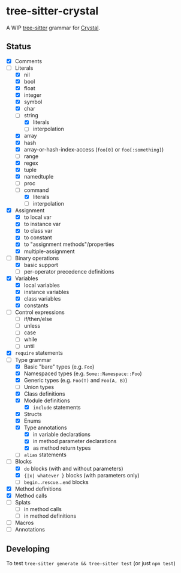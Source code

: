 # tree-sitter-crystal

A WIP [tree-sitter](https://tree-sitter.github.io/) grammar for [Crystal](https://crystal-lang.org).

## Status

- [x] Comments
- [ ] Literals
    - [x] nil
	- [x] bool
	- [x] float
	- [x] integer
	- [x] symbol
	- [x] char
	- [ ] string
		- [x] literals
		- [ ] interpolation
	- [x] array
	- [x] hash
	- [x] array-or-hash-index-access (`foo[0]` or `foo[:something]`)
	- [ ] range
	- [x] regex
	- [x] tuple
	- [x] namedtuple
	- [ ] proc
	- [ ] command
		- [x] literals
		- [ ] interpolation
- [x] Assignment
	- [x] to local var
	- [x] to instance var
	- [x] to class var
	- [x] to constant
	- [x] to "assignment methods"/properties
	- [x] multiple-assignment
- [ ] Binary operations
	- [x] basic support
	- [ ] per-operator precedence definitions
- [x] Variables
	- [x] local variables
	- [x] instance variables
	- [x] class variables
	- [x] constants
- [ ] Control expressions
	- [ ] if/then/else
	- [ ] unless
	- [ ] case
	- [ ] while
	- [ ] until 
- [x] `require` statements
- [ ] Type grammar
	- [x] Basic "bare" types (e.g. `Foo`)
	- [x] Namespaced types (e.g. `Some::Namespace::Foo`)
	- [x] Generic types (e.g. `Foo(T)` and `Foo(A, B)`)
	- [ ] Union types
	- [x] Class definitions
	- [x] Module definitions
		- [x] `include` statements
	- [x] Structs
	- [x] Enums
	- [x] Type annotations  
		- [x] in variable declarations
		- [x] in method parameter declarations
		- [x] as method return types
	- [ ] `alias` statements
- [ ] Blocks
	- [x] `do` blocks (with and without parameters)
	- [x] `{|x| whatever }` blocks (with parameters only)
	- [ ] `begin`...`rescue`...`end` blocks
- [x] Method definitions
- [x] Method calls
- [ ] Splats
	- [ ] in method calls
	- [ ] in method definitions
- [ ] Macros
- [ ] Annotations

## Developing

To test `tree-sitter generate && tree-sitter test` (or just `npm test`)

